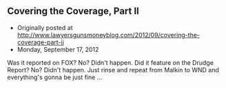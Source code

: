 ## Covering the Coverage, Part II

 * Originally posted at http://www.lawyersgunsmoneyblog.com/2012/09/covering-the-coverage-part-ii
 * Monday, September 17, 2012

Was it reported on FOX? No? Didn't happen. Did it feature on the Drudge Report? No? Didn't happen. Just rinse and repeat from Malkin to WND and everything's gonna be just fine ...
